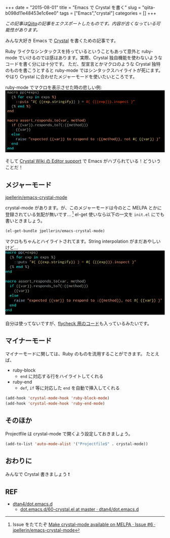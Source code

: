 +++ 
date = "2015-08-01"
title = "Emacs で Crystal を書く"
slug = "qiita-b098d11e48453e1c6ee0" 
tags = ["Emacs","crystal"]
categories = []
+++

*この記事は[Qiita](https://qiita.com/dtan4/items/b098d11e48453e1c6ee0)の記事をエクスポートしたものです。内容が古くなっている可能性があります。*

みんな大好き Emacs で [Crystal](http://crystal-lang.org/) を書くための記事です。

Ruby ライクなシンタックスを持っているということもあって意外と ruby-mode でいけるのでは感はあります。実際、Crystal 独自機能を使わないようなコードを書く分には十分です。
ただ、型宣言とかマクロのような Crystal 独特のものを書こうとすると ruby-mode ではシンタックスハイライトが死にます。やはり Crystal に合わせたメジャーモードを使いたいところです。

ruby-mode でマクロを表示させた時の悲しい例:
![image](/images/qiita-b098d11e48453e1c6ee0-1.png)

そして [Crystal Wiki の Editor support](https://github.com/manastech/crystal/wiki#editor-support) で Emacs がハブられている！どういうことだ！

## メジャーモード

[jpellerin/emacs-crystal-mode](https://github.com/jpellerin/emacs-crystal-mode)

crystal-mode があります。が、このメジャーモードは今のとこ MELPA とかに登録されている気配が無いです… [^1]
el-get 使いなら以下の一文を `init.el` にでも書いときましょう。

```el
(el-get-bundle jpellerin/emacs-crystal-mode)
```

マクロもちゃんとハイライトされてます。String interpolation がまだあやしいけど…
![image](/images/qiita-b098d11e48453e1c6ee0-2.png)


自分は使ってないですが、[flycheck 用のコード](https://github.com/jpellerin/emacs-crystal-mode/blob/master/crystal-flycheck.el)も入っているみたいです。

## マイナーモード

マイナーモードに関しては、Ruby のものを流用することができます。
たとえば、

- ruby-block
    - `end` に対応する行をハイライトしてくれる
- ruby-end
    - `def`, `if` 等に対応した `end` を自動で挿入してくれる

```el
(add-hook 'crystal-mode-hook 'ruby-block-mode)
(add-hook 'crystal-mode-hook 'ruby-end-mode)
```

## そのほか

Projectfile は crystal-mode で開くよう設定しておきましょう。

```el
(add-to-list 'auto-mode-alist '("Projectfile$" . crystal-mode))
```

## おわりに

みんなで Crystal 書きましょう :exclamation: 

## REF
- [dtan4/dot.emacs.d](https://github.com/dtan4/dot.emacs.d)
    - [dot.emacs.d/60-crystal.el at master · dtan4/dot.emacs.d](https://github.com/dtan4/dot.emacs.d/blob/master/inits/60-crystal.el)

[^1]: Issue をたてたぞ [Make crystal-mode available on MELPA · Issue #6 · jpellerin/emacs-crystal-mode](https://github.com/jpellerin/emacs-crystal-mode/issues/6)
